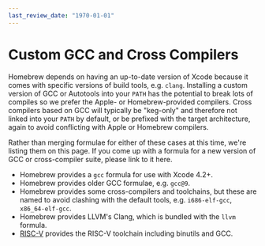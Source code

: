 ```yaml
---
last_review_date: "1970-01-01"
---
```


# Custom GCC and Cross Compilers

Homebrew depends on having an up-to-date version of Xcode because it comes with specific versions of build tools, e.g. `clang`. Installing a custom version of GCC or Autotools into your `PATH` has the potential to break lots of compiles so we prefer the Apple- or Homebrew-provided compilers. Cross compilers based on GCC will typically be "keg-only" and therefore not linked into your `PATH` by default, or be prefixed with the target architecture, again to avoid conflicting with Apple or Homebrew compilers.

Rather than merging formulae for either of these cases at this time, we're listing them on this page. If you come up with a formula for a new version of GCC or cross-compiler suite, please link to it here.

- Homebrew provides a `gcc` formula for use with Xcode 4.2+.
- Homebrew provides older GCC formulae, e.g. `gcc@9`.
- Homebrew provides some cross-compilers and toolchains, but these are named to avoid clashing with the default tools, e.g. `i686-elf-gcc`, `x86_64-elf-gcc`.
- Homebrew provides LLVM's Clang, which is bundled with the `llvm` formula.
- [RISC-V](https://github.com/riscv/homebrew-riscv) provides the RISC-V toolchain including binutils and GCC.
